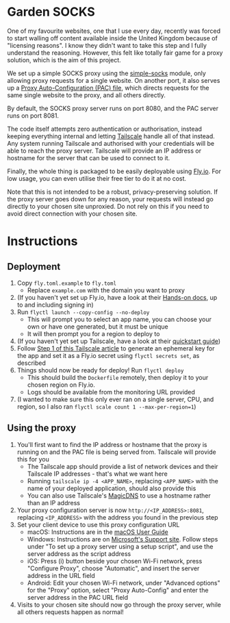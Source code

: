 # Garden SOCKS

One of my favourite websites, one that I use every day, recently was forced to start walling off content available inside the United Kingdom because of "licensing reasons". I know they didn't want to take this step and I fully understand the reasoning. However, this felt like totally fair game for a proxy solution, which is the aim of this project.

We set up a simple SOCKS proxy using the [simple-socks](https://github.com/brozeph/simple-socks) module, only allowing proxy requests for a single website. On another port, it also serves up a [Proxy Auto-Configuration (PAC) file](https://developer.mozilla.org/en-US/docs/Web/HTTP/Proxy_servers_and_tunneling/Proxy_Auto-Configuration_PAC_file), which directs requests for the same single website to the proxy, and all others directly.

By default, the SOCKS proxy server runs on port 8080, and the PAC server runs on port 8081.

The code itself attempts zero authentication or authorisation, instead keeping everything internal and letting [Tailscale](https://tailscale.com/) handle all of that instead. Any system running Tailscale and authorised with your credentials will be able to reach the proxy server. Tailscale will provide an IP address or hostname for the server that can be used to connect to it.

Finally, the whole thing is packaged to be easily deployable using [Fly.io](https://fly.io). For low usage, you can even utilise their free tier to do it at no cost.

Note that this is not intended to be a robust, privacy-preserving solution. If the proxy server goes down for any reason, your requests will instead go directly to your chosen site unproxied. Do not rely on this if you need to avoid direct connection with your chosen site.

# Instructions
## Deployment
1. Copy `fly.toml.example` to `fly.toml`
   - Replace `example.com` with the domain you want to proxy
1. (If you haven't yet set up Fly.io, have a look at their [Hands-on docs](https://fly.io/docs/hands-on), up to and including signing in)
1. Run `flyctl launch --copy-config --no-deploy`
   - This will prompt you to select an app name, you can choose your own or have one generated, but it must be unique
   - It will then prompt you for a region to deploy to
1. (If you haven't yet set up Tailscale, have a look at their [quickstart guide](https://tailscale.com/kb/1017/install/))
1. Follow [Step 1 of this Tailscale article](https://tailscale.com/kb/1132/flydotio/) to generate an ephemeral key for the app and set it as a Fly.io secret using `flyctl secrets set`, as described
1. Things should now be ready for deploy! Run `flyctl deploy`
   - This should build the `Dockerfile` remotely, then deploy it to your chosen region on Fly.io.
   - Logs should be available from the monitoring URL provided
1. (I wanted to make sure this only ever ran on a single server, CPU, and region, so I also ran `flyctl scale count 1 --max-per-region=1`)

## Using the proxy
1. You'll first want to find the IP address or hostname that the proxy is running on and the PAC file is being served from. Tailscale will provide this for you
    - The Tailscale app should provide a list of network devices and their Tailscale IP addresses - that's what we want here
    - Running `tailscale ip -4 <APP_NAME>`, replacing `<APP_NAME>` with the name of your deployed application, should also provide this
    - You can also use Tailscale's [MagicDNS](https://tailscale.com/kb/1081/magicdns/) to use a hostname rather than an IP address
1. Your proxy configuration server is now `http://<IP_ADDRESS>:8081`, replacing `<IP_ADDRESS>` with the address you found in the previous step
1. Set your client device to use this proxy configuration URL
    - macOS: Instructions are in the [macOS User Guide](https://support.apple.com/en-gb/guide/mac-help/mchlp25912/mac)
    - Windows: Instructions are on [Microsoft's Support site](https://support.microsoft.com/en-us/windows/use-a-proxy-server-in-windows-03096c53-0554-4ffe-b6ab-8b1deee8dae1). Follow steps under "To set up a proxy server using a setup script", and use the server address as the script address
    - iOS: Press (i) button beside your chosen Wi-Fi network, press "Configure Proxy", choose "Automatic", and insert the server address in the URL field
    - Android: Edit your chosen Wi-Fi network, under "Advanced options" for the "Proxy" option, select "Proxy Auto-Config" and enter the server address in the PAC URL field
1. Visits to your chosen site should now go through the proxy server, while all others requests happen as normal!